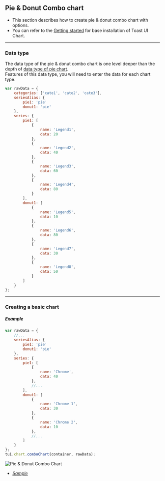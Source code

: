 ## Pie & Donut Combo chart
* This section describes how to create pie & donut combo chart with options.
* You can refer to the [Getting started](getting-started.md) for base installation of Toast UI Chart.

***

### Data type

The data type of the pie & donut combo chart is one level deeper than the depth of [data type of pie chart](chart-types-pie.md#data-type).<br>
Features of this data type, you will need to enter the data for each chart type.

```javascript
var rawData = {
    categories: ['cate1', 'cate2', 'cate3'],
    seriesAlias: {
        pie1: 'pie'
        donut1: 'pie'
    },
    series: {
        pie1: [
            {
                name: 'Legend1',
                data: 20
            },
            {
                name: 'Legend2',
                data: 40
            },
            {
                name: 'Legend3',
                data: 60
            },
            {
                name: 'Legend4',
                data: 80
            }
        ],
        donut1: [
            {
                name: 'Legend5',
                data: 10
            },
            {
                name: 'Legend6',
                data: 80
            },
            {
                name: 'Legend7',
                data: 30
            },
            {
                name: 'Legend8',
                data: 50
            }
        ]
    }
};
```

***

### Creating a basic chart

##### Example

```javascript
var rawData = {
    //...
    seriesAlias: {
        pie1: 'pie'
        donut1: 'pie'
    },
    series: {
        pie1: [
            {
                name: 'Chrome',
                data: 40
            },
            //...
        ],
        donut1: [
            {
                name: 'Chrome 1',
                data: 30
            },
            {
                name: 'Chrome 2',
                data: 10
            },
            //...
        ]
    }
};
tui.chart.comboChart(container, rawData);
```
![Pie & Donut Combo Chart](https://cloud.githubusercontent.com/assets/2888775/15540328/a7c51ac0-22c1-11e6-8727-224089a3f762.png)

* _[Sample](https://nhn.github.io/tui.chart/latest/tutorial-example08-02-combo-chart-pie-and-donut.html)_
